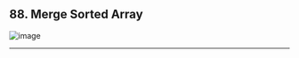 ## 88. Merge Sorted Array




![image](https://user-images.githubusercontent.com/35042430/211989681-0d649cc3-b589-447b-9723-b39b86f0df45.png)

---
